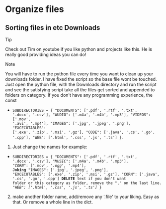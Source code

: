 # Organize files

## Sorting files in etc Downloads

> [!TIP]
> Check out Tim on youtube if you like python and projects like this. He is really good providing ideas you can do!

> [!Note]
> You will have to run the python file every time you want to clean up your downloads folder.
> I have fixed the script so the base file wont be touched. Just open the python file, with the Downloads directory and run the script and see the satisfying script take all the files get sorted and appended to folders on category. If you don't have any programming experience, the const
+ <code>SUBDIRECTORIES = {
    "DOCUMENTS": ['.pdf', '.rtf', '.txt', '.docx', '.csv'],
    "AUDIO": ['.m4a', '.m4b', '.mp3'],
    "VIDEOS": ['.mov', '.avi', '.mp4'],
    "IMAGES": ['.jpg', '.jpeg', '.png'],
    "EXCECUTABLES": ['.exe', '.zip', '.msi', '.gz'],
    "CODE": ['.java', '.cs', '.go', '.cpp'],
    "WEB": ['.html', '.css', '.js', '.ts']
}</code>.
1. Just change the names for example:
+ <code>SUBDIRECTORIES = {
    "DOCUMENTS": ['.pdf', '.rtf', '.txt', '.docx', '.csv'],
    "_MUSIC_": ['.m4a', '.m4b', '.mp3'],
    "_CORN_": ['.mov', _'.ogg',_ '.mp4'], **Joking**
    "IMAGES": ['.jpg', '.jpeg', '.png'],
    "EXCECUTABLES": ['.exe', '.zip', '.msi', '.gz'],
    "CORN": ['.java', '.cs', '.go', '.cpp']
    **DELETE** text if you don't want folder or this category as folder, remove the "," on the last line.
    _"WEB": ['.html', '.css', '.js', '.ts']_
}</code>
2. make another folder name, add/remove any '.file' to your liking. Easy as that. Or remove a whole line in the dict.
